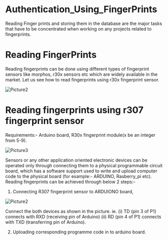 # Authentication_Using_FingerPrints
Reading Finger prints and storing them in the database 
are the major tasks that have to be concentrated when working on any projects related to fingerprints.


# Reading FingerPrints
Reading fingerprints can be done using different types of fingerprint sensors like morphos, r30x sensors etc which are widely available in the market.
Let us see how to read fingerprints using r30x fingerprint sensor.

![Picture2](https://user-images.githubusercontent.com/29407642/59752575-22561400-92a0-11e9-8194-da80d499a726.jpg)

# Reading fingerprints using r307 fingerprint sensor
Requirements:- Arduino board, R30x fingerprint module(x be an integer from 5-9).

![Picture3](https://user-images.githubusercontent.com/29407642/59752834-8e387c80-92a0-11e9-87fb-6aca39586050.jpg)

Sensors or any other application oriented electronic devices can be operated only through connecting them to a physical programmable circuit board, which has a software support used to write and upload computer code to the physical board (for example:- ARDUINO, Rasberry_pi etc).
Reading fingerprints can be achieved through below 2 steps:-
1. Connecting R307 fingerprint sensor to ARDUIONO board,
   
![Picture2](https://user-images.githubusercontent.com/29407642/59752399-ce4b2f80-929f-11e9-9f5d-92791d551938.jpg)

Connect the both devices as shown in the picture.
ie. (i) TD (pin 3 of P1) connects with RXD (receiving pin of Arduino)
    (ii) RD (pin 4 of P1) connects with TXD (transferring pin of Arduino).


2. Uploading corresponding programme code in to arduino board. 
   



 
